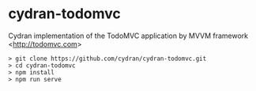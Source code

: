 # cydran-todomvc
Cydran implementation of the TodoMVC application by MVVM framework &lt;http://todomvc.com&gt;

```
> git clone https://github.com/cydran/cydran-todomvc.git
> cd cydran-todomvc
> npm install
> npm run serve
```
